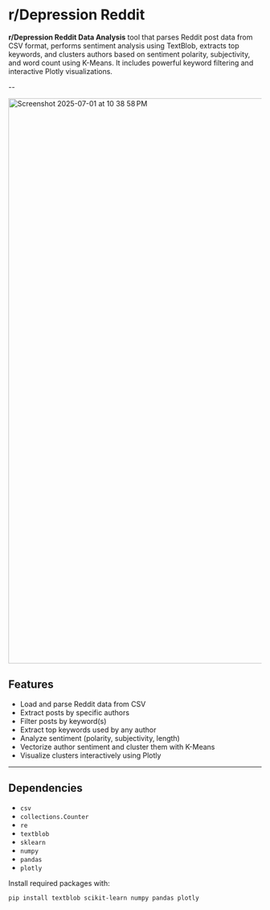 # r/Depression Reddit

**r/Depression Reddit Data Analysis** tool that parses Reddit post data from CSV format, performs sentiment analysis using TextBlob, extracts top keywords, and clusters authors based on sentiment polarity, subjectivity, and word count using K-Means. It includes powerful keyword filtering and interactive Plotly visualizations.

--

<img width="1123" alt="Screenshot 2025-07-01 at 10 38 58 PM" src="https://github.com/user-attachments/assets/7e2d81b4-e1c6-4aa3-bc05-c7b56c2ba6d1" />


## Features

- Load and parse Reddit data from CSV
- Extract posts by specific authors
- Filter posts by keyword(s)
- Extract top keywords used by any author
- Analyze sentiment (polarity, subjectivity, length)
- Vectorize author sentiment and cluster them with K-Means
- Visualize clusters interactively using Plotly

---

## Dependencies

- `csv`
- `collections.Counter`
- `re`
- `textblob`
- `sklearn`
- `numpy`
- `pandas`
- `plotly`

Install required packages with:

```bash
pip install textblob scikit-learn numpy pandas plotly
